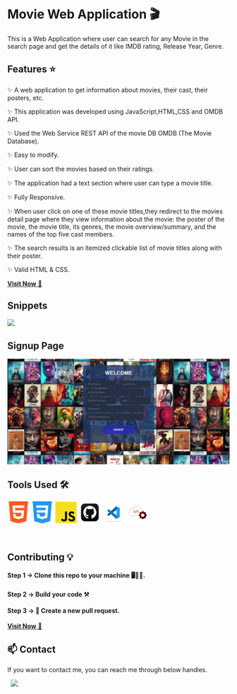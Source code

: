 # Movie Web Application 🎬
This is a Web Application where user can search for any Movie in the search page and get the details of it like IMDB rating, Release Year, Genre. 



 ## Features ⭐

  ✨ A web application to get information about movies, their cast, their posters, etc.
  
  ✨ This application was developed using JavaScript,HTML,CSS and OMDB API.
  
  ✨ Used the Web Service REST API of the movie DB OMDB (The Movie Database).
  
  ✨ Easy to modify.
  
  ✨ User can sort the movies based on their ratings.
  
  ✨ The application had a text section where user can type a movie title.
  
  ✨ Fully Responsive.
  
  ✨ When user click on one of these movie titles,they redirect to the movies detail page where they view information about the movie: 
     the poster of the movie, the movie title, its genres, the movie overview/summary, and the names of the top five cast members.
  
  ✨ The search results is an itemized clickable list of movie titles along with their poster.
  
  ✨ Valid HTML & CSS.
  


  <a href="https://glittery-crostata-94ff7d.netlify.app/" target="_blank">**Visit Now** 🎥</a>


<h2> Snippets</h2>

<img src="images/Home.png"/>
 
<h2> Signup Page </h2>

<img src="images/login.png"/>
 
   





 
 ## Tools Used 🛠️
<img src="images/html.png" alt="skill" width="50" /> <img src="images/css.png" alt="skill" width="50" /> <img src="images/js.png" alt="skill" width="50" /> <img src="images/github.png" alt="skill" width="50" /> <img src="images/vscode.png" alt="skill" width="50" />  <img src="images/restful.png" alt="skill" width="50" />


<br>



## Contributing 💡
#### Step 1    -> Clone this repo to your machine 🖥👨‍💻.

#### Step 2️    -> **Build your code** ⚒️

#### Step 3️    -> 🔄️ Create a new pull request.



<a href="https://glittery-crostata-94ff7d.netlify.app/" target="_blank">**Visit Now** 🚀</a>

<h2>📫 Contact</h2>

If you want to contact me, you can reach me through below handles.


&nbsp;&nbsp;<a href="https://www.linkedin.com/in/shubham-bhati-787319213/"><img src="https://www.felberpr.com/wp-content/uploads/linkedin-logo.png" width="30"></img></a>

